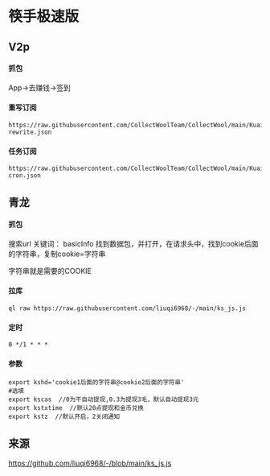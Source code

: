 # 筷手极速版



## V2p
#### 抓包
App->去赚钱->签到
#### 重写订阅
```
https://raw.githubusercontent.com/CollectWoolTeam/CollectWool/main/KuaiShou/ks-rewrite.json
```
#### 任务订阅
```
https://raw.githubusercontent.com/CollectWoolTeam/CollectWool/main/KuaiShou/ks-cron.json
```

## 青龙
#### 抓包
搜索url 关键词： basicInfo
找到数据包，并打开，在请求头中，找到cookie后面的字符串，复制cookie=字符串

字符串就是需要的COOKIE
#### 拉库
```
ql raw https://raw.githubusercontent.com/liuqi6968/-/main/ks_js.js
```

#### 定时
```
0 */1 * * * 
```
#### 参数
```
export kshd='cookie1后面的字符串@cookie2后面的字符串'
#选填
export kscas  //0为不自动提现,0.3为提现3毛，默认自动提现3元
export kstxtime  //默认20点提现和金币兑换
export kstz  //默认开启，2关闭通知

```

## 来源
https://github.com/liuqi6968/-/blob/main/ks_js.js
